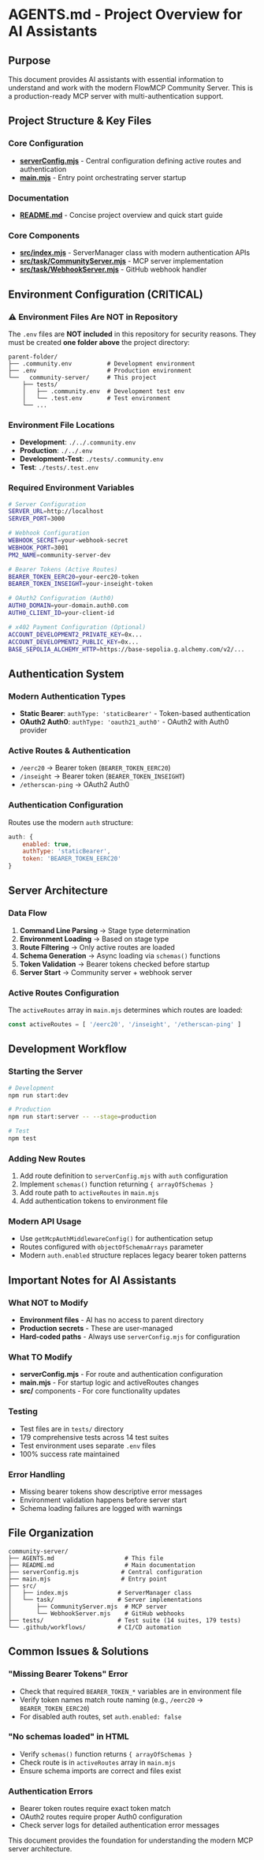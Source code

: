 # AGENTS.md - Project Overview for AI Assistants

## Purpose

This document provides AI assistants with essential information to understand and work with the modern FlowMCP Community Server. This is a production-ready MCP server with multi-authentication support.

## Project Structure & Key Files

### Core Configuration
- **[serverConfig.mjs](./serverConfig.mjs)** - Central configuration defining active routes and authentication
- **[main.mjs](./main.mjs)** - Entry point orchestrating server startup

### Documentation
- **[README.md](./README.md)** - Concise project overview and quick start guide

### Core Components  
- **[src/index.mjs](./src/index.mjs)** - ServerManager class with modern authentication APIs
- **[src/task/CommunityServer.mjs](./src/task/CommunityServer.mjs)** - MCP server implementation
- **[src/task/WebhookServer.mjs](./src/task/WebhookServer.mjs)** - GitHub webhook handler

## Environment Configuration (CRITICAL)

### ⚠️ Environment Files Are NOT in Repository

The `.env` files are **NOT included** in this repository for security reasons. They must be created **one folder above** the project directory:

```
parent-folder/
├── .community.env          # Development environment
├── .env                    # Production environment  
└──   community-server/     # This project
    ├── tests/
    │   ├── .community.env  # Development test env
    │   └── .test.env       # Test environment
    └── ...
```

### Environment File Locations
- **Development**: `./../.community.env`
- **Production**: `./../.env`
- **Development-Test**: `./tests/.community.env`
- **Test**: `./tests/.test.env`

### Required Environment Variables
```bash
# Server Configuration
SERVER_URL=http://localhost
SERVER_PORT=3000

# Webhook Configuration  
WEBHOOK_SECRET=your-webhook-secret
WEBHOOK_PORT=3001
PM2_NAME=community-server-dev

# Bearer Tokens (Active Routes)
BEARER_TOKEN_EERC20=your-eerc20-token
BEARER_TOKEN_INSEIGHT=your-inseight-token

# OAuth2 Configuration (Auth0)
AUTH0_DOMAIN=your-domain.auth0.com
AUTH0_CLIENT_ID=your-client-id

# x402 Payment Configuration (Optional)
ACCOUNT_DEVELOPMENT2_PRIVATE_KEY=0x...
ACCOUNT_DEVELOPMENT2_PUBLIC_KEY=0x...
BASE_SEPOLIA_ALCHEMY_HTTP=https://base-sepolia.g.alchemy.com/v2/...
```

## Authentication System

### Modern Authentication Types
- **Static Bearer**: `authType: 'staticBearer'` - Token-based authentication
- **OAuth2 Auth0**: `authType: 'oauth21_auth0'` - OAuth2 with Auth0 provider

### Active Routes & Authentication
- `/eerc20` → Bearer token (`BEARER_TOKEN_EERC20`)
- `/inseight` → Bearer token (`BEARER_TOKEN_INSEIGHT`)  
- `/etherscan-ping` → OAuth2 Auth0

### Authentication Configuration
Routes use the modern `auth` structure:
```javascript
auth: {
    enabled: true,
    authType: 'staticBearer',
    token: 'BEARER_TOKEN_EERC20'
}
```

## Server Architecture

### Data Flow
1. **Command Line Parsing** → Stage type determination
2. **Environment Loading** → Based on stage type
3. **Route Filtering** → Only active routes are loaded
4. **Schema Generation** → Async loading via `schemas()` functions
5. **Token Validation** → Bearer tokens checked before startup
6. **Server Start** → Community server + webhook server

### Active Routes Configuration
The `activeRoutes` array in `main.mjs` determines which routes are loaded:
```javascript
const activeRoutes = [ '/eerc20', '/inseight', '/etherscan-ping' ]
```

## Development Workflow

### Starting the Server
```bash
# Development
npm run start:dev

# Production  
npm run start:server -- --stage=production

# Test
npm test
```

### Adding New Routes
1. Add route definition to `serverConfig.mjs` with `auth` configuration
2. Implement `schemas()` function returning `{ arrayOfSchemas }`
3. Add route path to `activeRoutes` in `main.mjs`
4. Add authentication tokens to environment file

### Modern API Usage
- Use `getMcpAuthMiddlewareConfig()` for authentication setup
- Routes configured with `objectOfSchemaArrays` parameter
- Modern `auth.enabled` structure replaces legacy bearer token patterns

## Important Notes for AI Assistants

### What NOT to Modify
- **Environment files** - AI has no access to parent directory
- **Production secrets** - These are user-managed
- **Hard-coded paths** - Always use `serverConfig.mjs` for configuration

### What TO Modify
- **serverConfig.mjs** - For route and authentication configuration
- **main.mjs** - For startup logic and activeRoutes changes
- **src/** components - For core functionality updates

### Testing
- Test files are in `tests/` directory 
- 179 comprehensive tests across 14 test suites
- Test environment uses separate `.env` files
- 100% success rate maintained

### Error Handling
- Missing bearer tokens show descriptive error messages
- Environment validation happens before server start
- Schema loading failures are logged with warnings

## File Organization

```
community-server/
├── AGENTS.md                    # This file
├── README.md                    # Main documentation  
├── serverConfig.mjs            # Central configuration
├── main.mjs                    # Entry point
├── src/
│   ├── index.mjs              # ServerManager class
│   └── task/                  # Server implementations
│       ├── CommunityServer.mjs  # MCP server
│       └── WebhookServer.mjs    # GitHub webhooks
├── tests/                     # Test suite (14 suites, 179 tests)
└── .github/workflows/         # CI/CD automation
```

## Common Issues & Solutions

### "Missing Bearer Tokens" Error
- Check that required `BEARER_TOKEN_*` variables are in environment file
- Verify token names match route naming (e.g., `/eerc20` → `BEARER_TOKEN_EERC20`)
- For disabled auth routes, set `auth.enabled: false`

### "No schemas loaded" in HTML
- Verify `schemas()` function returns `{ arrayOfSchemas }`
- Check route is in `activeRoutes` array in `main.mjs`
- Ensure schema imports are correct and files exist

### Authentication Errors
- Bearer token routes require exact token match
- OAuth2 routes require proper Auth0 configuration
- Check server logs for detailed authentication error messages

This document provides the foundation for understanding the modern MCP server architecture.